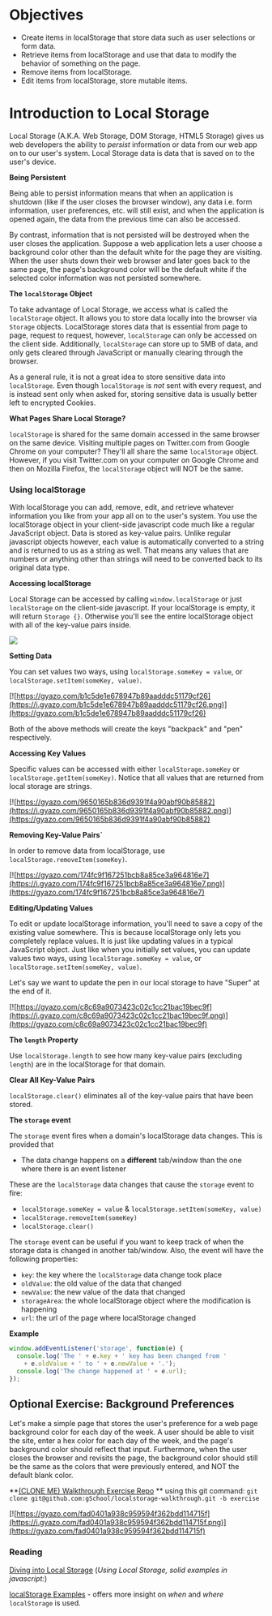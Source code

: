 # Objectives

* Create items in localStorage that store data such as user selections or form data.
* Retrieve items from localStorage and use that data to modify the behavior of something on the page.
* Remove items from localStorage.
* Edit items from localStorage, store mutable items.

# Introduction to Local Storage

Local Storage (A.K.A. Web Storage, DOM Storage, HTML5 Storage) gives us web developers the ability to *persist* information or data from our web app on to our user's system. Local Storage data is data that is saved on to the user's device.

**Being Persistent**

Being able to persist information means that when an application is shutdown (like if the user closes the browser window), any data i.e. form information, user preferences, etc. will still exist, and when the application is opened again, the data from the previous time can also be accessed.

By contrast, information that is not persisted will be destroyed when the user closes the application.  Suppose a web application lets a user choose a background color other than the default white for the page they are visiting.  When the user shuts down their web browser and later goes back to the same page, the page's background color will be the default white if the selected color information was not persisted somewhere.

**The `localStorage` Object**

To take advantage of Local Storage, we access what is called the `localStorage` object.  It allows you to store data locally into the browser via `Storage` objects. LocalStorage stores data that is essential from page to page, request to request, however, `localStorage` can only be accessed on the client side. Additionally, `localStorage` can store up to 5MB of data, and only gets cleared through JavaScript or manually clearing through the browser.

As a general rule, it is not a great idea to store sensitive data into `localStorage`. Even though `localStorage` is _not_ sent with every request, and is instead sent only when asked for, storing sensitive data is usually better left to encrypted Cookies.

**What Pages Share Local Storage?**

`localStorage` is shared for the same domain accessed in the same browser on the same device. Visiting multiple pages on Twitter.com from Google Chrome on your computer? They'll all share the same `localStorage` object. However, if you visit Twitter.com on your computer on Google Chrome and then on Mozilla Firefox, the `localStorage` object will NOT be the same.

### Using localStorage

With localStorage you can add, remove, edit, and retrieve whatever information you like from your app all on to the user's system.  You use the localStorage object in your client-side javascript code much like a regular JavaScript object.  Data is stored as key-value pairs.  Unlike regular javascript objects however, each value is automatically converted to a string and is returned to us as a string as well.  That means any values that are numbers or anything other than strings will need to be converted back to its original data type.

**Accessing localStorage**

Local Storage can be accessed by calling `window.localStorage` or just `localStorage` on the client-side javascript.  If your localStorage is empty, it will return `Storage {}`.  Otherwise you'll see the entire localStorage object with all of the key-value pairs inside.  

![](https://i.gyazo.com/b0d46dfea15ba66cfe5cd635ef5b1cd2.png)

**Setting Data**

You can set values two ways, using `localStorage.someKey = value`, or `localStorage.setItem(someKey, value)`.


[![https://gyazo.com/b1c5de1e678947b89aadddc51179cf26](https://i.gyazo.com/b1c5de1e678947b89aadddc51179cf26.png)](https://gyazo.com/b1c5de1e678947b89aadddc51179cf26)

Both of the above methods will create the keys "backpack" and "pen" respectively.

**Accessing Key Values**

Specific values can be accessed with either `localStorage.someKey` or `localStorage.getItem(someKey)`.  Notice that all values that are returned from local storage are strings.  

[![https://gyazo.com/9650165b836d9391f4a90abf90b85882](https://i.gyazo.com/9650165b836d9391f4a90abf90b85882.png)](https://gyazo.com/9650165b836d9391f4a90abf90b85882)

**Removing Key-Value Pairs`**

In order to remove data from localStorage, use `localStorage.removeItem(someKey)`.

[![https://gyazo.com/174fc9f167251bcb8a85ce3a964816e7](https://i.gyazo.com/174fc9f167251bcb8a85ce3a964816e7.png)](https://gyazo.com/174fc9f167251bcb8a85ce3a964816e7)

**Editing/Updating Values**

To edit or update localStorage information, you'll need to save a copy of the existing value somewhere.  This is because localStorage only lets you completely replace values.  It is just like updating values in a typical JavaScript object. Just like when you initially set values, you can update values two ways, using `localStorage.someKey = value`, or `localStorage.setItem(someKey, value)`.

Let's say we want to update the pen in our local storage to have "Super" at the end of it.

[![https://gyazo.com/c8c69a9073423c02c1cc21bac19bec9f](https://i.gyazo.com/c8c69a9073423c02c1cc21bac19bec9f.png)](https://gyazo.com/c8c69a9073423c02c1cc21bac19bec9f)

**The `length` Property**

Use `localStorage.length` to see how many key-value pairs (excluding `length`) are in the localStorage for that domain.

**Clear All Key-Value Pairs**

`localStorage.clear()` eliminates all of the key-value pairs that have been stored.

**The `storage` event**

The `storage` event fires when a domain's localStorage data changes. This is provided that
- The data change happens on a __different__ tab/window than the one where there is an event listener

These are the `localStorage` data changes that cause the `storage` event to fire:
- `localStorage.someKey = value` &  `localStorage.setItem(someKey, value)`
- `localStorage.removeItem(someKey)`
- `localStorage.clear()`

The `storage` event can be useful if you want to keep track of when the storage data is changed in another tab/window. Also, the event will have the following properties:
- `key`: the key where the `localStorage`  data change took place
- `oldValue`: the old value of the data that changed
- `newValue`: the new value of the data that changed
- `storageArea`: the whole localStorage object where the modification is happening
- `url`: the url of the page where localStorage changed

**Example**
```javascript
window.addEventListener('storage', function(e) {
  console.log('The ' + e.key + ' key has been changed from '
    + e.oldValue + ' to ' + e.newValue + '.');
  console.log('The change happened at ' + e.url);
});
```

## Optional Exercise: Background Preferences

Let's make a simple page that stores the user's preference for a web page background color for each day of the week.  A user should be able to visit the site, enter a hex color for each day of the week, and the page's background color should reflect that input.  Furthermore, when the user closes the browser and revisits the page, the background color should still be the same as the colors that were previously entered, and NOT the default blank color.

**[(CLONE ME) Walkthrough Exercise Repo](https://github.com/gSchool/localstorage-walkthrough/tree/exercise)
** using this git command: `git clone git@github.com:gSchool/localstorage-walkthrough.git -b exercise`


[![https://gyazo.com/fad0401a938c959594f362bdd114715f](https://i.gyazo.com/fad0401a938c959594f362bdd114715f.png)](https://gyazo.com/fad0401a938c959594f362bdd114715f)

### Reading

[Diving into Local Storage](http://diveintohtml5.info/storage.html)
(*Using Local Storage, solid examples in javascript:*)

[localStorage Examples](https://css-tricks.com/localstorage-examples/) - offers more insight on _when_ and _where_ `localStorage` is used.
